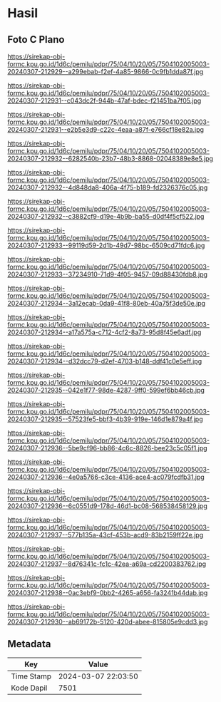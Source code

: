 # Hasil

## Foto C Plano

https://sirekap-obj-formc.kpu.go.id/1d6c/pemilu/pdpr/75/04/10/20/05/7504102005003-20240307-212929--a299ebab-f2ef-4a85-9866-0c9fb1dda87f.jpg

https://sirekap-obj-formc.kpu.go.id/1d6c/pemilu/pdpr/75/04/10/20/05/7504102005003-20240307-212931--c043dc2f-944b-47af-bdec-f21451ba7f05.jpg

https://sirekap-obj-formc.kpu.go.id/1d6c/pemilu/pdpr/75/04/10/20/05/7504102005003-20240307-212931--e2b5e3d9-c22c-4eaa-a87f-e766cf18e82a.jpg

https://sirekap-obj-formc.kpu.go.id/1d6c/pemilu/pdpr/75/04/10/20/05/7504102005003-20240307-212932--6282540b-23b7-48b3-8868-02048389e8e5.jpg

https://sirekap-obj-formc.kpu.go.id/1d6c/pemilu/pdpr/75/04/10/20/05/7504102005003-20240307-212932--4d848da8-406a-4f75-b189-fd2326376c05.jpg

https://sirekap-obj-formc.kpu.go.id/1d6c/pemilu/pdpr/75/04/10/20/05/7504102005003-20240307-212932--c3882cf9-d19e-4b9b-ba55-d0df4f5cf522.jpg

https://sirekap-obj-formc.kpu.go.id/1d6c/pemilu/pdpr/75/04/10/20/05/7504102005003-20240307-212933--99119d59-2d1b-49d7-98bc-6509cd71fdc6.jpg

https://sirekap-obj-formc.kpu.go.id/1d6c/pemilu/pdpr/75/04/10/20/05/7504102005003-20240307-212933--37234910-71d9-4f05-9457-09d88430fdb8.jpg

https://sirekap-obj-formc.kpu.go.id/1d6c/pemilu/pdpr/75/04/10/20/05/7504102005003-20240307-212934--3a12ecab-0da9-41f8-80eb-40a75f3de50e.jpg

https://sirekap-obj-formc.kpu.go.id/1d6c/pemilu/pdpr/75/04/10/20/05/7504102005003-20240307-212934--a17a575a-c712-4cf2-8a73-95d8f45e6adf.jpg

https://sirekap-obj-formc.kpu.go.id/1d6c/pemilu/pdpr/75/04/10/20/05/7504102005003-20240307-212934--d32dcc79-d2ef-4703-b148-ddf41c0e5eff.jpg

https://sirekap-obj-formc.kpu.go.id/1d6c/pemilu/pdpr/75/04/10/20/05/7504102005003-20240307-212935--042e1f77-98de-4287-9ff0-599ef6bb46cb.jpg

https://sirekap-obj-formc.kpu.go.id/1d6c/pemilu/pdpr/75/04/10/20/05/7504102005003-20240307-212935--57523fe5-bbf3-4b39-919e-146d1e879a4f.jpg

https://sirekap-obj-formc.kpu.go.id/1d6c/pemilu/pdpr/75/04/10/20/05/7504102005003-20240307-212936--5be9cf96-bb86-4c6c-8826-bee23c5c05f1.jpg

https://sirekap-obj-formc.kpu.go.id/1d6c/pemilu/pdpr/75/04/10/20/05/7504102005003-20240307-212936--4e0a5766-c3ce-4136-ace4-ac079fcdfb31.jpg

https://sirekap-obj-formc.kpu.go.id/1d6c/pemilu/pdpr/75/04/10/20/05/7504102005003-20240307-212936--6c0551d9-178d-46d1-bc08-568538458129.jpg

https://sirekap-obj-formc.kpu.go.id/1d6c/pemilu/pdpr/75/04/10/20/05/7504102005003-20240307-212937--577b135a-43cf-453b-acd9-83b2159ff22e.jpg

https://sirekap-obj-formc.kpu.go.id/1d6c/pemilu/pdpr/75/04/10/20/05/7504102005003-20240307-212937--8d76341c-fc1c-42ea-a69a-cd2200383762.jpg

https://sirekap-obj-formc.kpu.go.id/1d6c/pemilu/pdpr/75/04/10/20/05/7504102005003-20240307-212938--0ac3ebf9-0bb2-4265-a656-fa3241b44dab.jpg

https://sirekap-obj-formc.kpu.go.id/1d6c/pemilu/pdpr/75/04/10/20/05/7504102005003-20240307-212930--ab69172b-5120-420d-abee-815805e9cdd3.jpg


## Metadata

| Key        | Value               |
| ---------- | ------------------- |
| Time Stamp | 2024-03-07 22:03:50 |
| Kode Dapil | 7501                |



